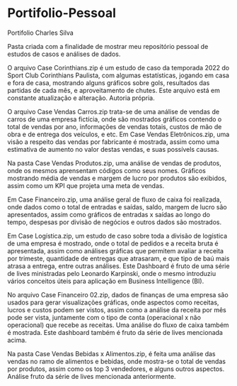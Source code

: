 # Portifolio-Pessoal

Portifolio Charles Silva

Pasta criada com a finalidade de mostrar meu repositório pessoal de estudos de casos e análises de dados.

O arquivo Case Corinthians.zip é um estudo de caso da temporada 2022 do Sport Club Corinthians Paulista, com algumas estatísticas, jogando em casa e fora de casa, mostrando alguns gráficos sobre gols, resultados das partidas de cada mês, e aproveitamento de chutes. Este arquivo está em constante atualização e alteração. Autoria própria.

O arquivo Case Vendas Carros.zip trata-se de uma análise de vendas de carros de uma empresa fictícia, onde são mostrados gráficos contendo o total de vendas por ano, informações de vendas totais, custos de mão de obra e de entrega dos veículos, e etc.
Em Case Vendas Eletrônicos.zip, uma visão a respeito das vendas por fabricante é mostrada, assim como uma estimativa de aumento no valor destas vendas, e suas possívels causas.

Na pasta Case Vendas Produtos.zip, uma análise de vendas de produtos, onde os mesmos aprensentam códigos como seus nomes. Gráficos mostrando média de vendas e margem de lucro por produtos são exibidos, assim como um KPI que projeta uma meta de vendas.

Em Case Financeiro.zip, uma análise geral de fluxo de caixa foi realizada, onde dados como o total de entradas e saídas, saldo, margem de lucro são apresentados, assim como gráficos de entradas x saídas ao longo do tempo, despesas por divisão de negócios e outros dados são mostrados.

Em Case Logística.zip, um estudo de caso sobre toda a divisão de logística de uma empresa é mostrado, onde o total de pedidos e a receita bruta é apresentada, assim como análises gráficas que permitem avaliar a receita por trimeste, quantidade de entregas que atrasaram, e que tipo de baú mais atrasa a entrega, entre outras análises. Este Dashboard é fruto de uma série de lives ministradas pelo Leonardo Karpinski, onde o mesmo introduziu vários conceitos úteis para aplicação em Business Intelligence (BI).

No arquivo Case Financeiro 02.zip, dados de finanças de uma empresa são usados para gerar visualizações gráficas, onde aspectos como receitas, lucros e custos podem ser vistos, assim como a análise da receita por mês pode ser vista, juntamente com o tipo de conta (operacional x não operacional) que recebe as receitas. Uma análise do fluxo de caixa também é mostrada. Este dashboard também é fruto da série de lives mencionada acima.

Na pasta Case Vendas Bebidas x Alimentos.zip, é feita uma análise das vendas no ramo de alimentos e bebidas, onde mostra-se o total de vendas por produtos, assim como os top 3 vendedores, e alguns outros aspectos. Análise fruto da série de lives mencionada anteriormente.
